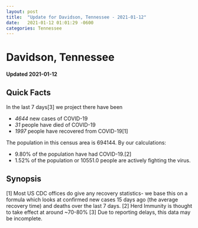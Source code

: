 ```yaml
---
layout: post
title:  "Update for Davidson, Tennessee - 2021-01-12"
date:   2021-01-12 01:01:29 -0600
categories: Tennessee
---
```


# Davidson, Tennessee
#### Updated 2021-01-12

## Quick Facts

In the last 7 days[3] we project there have been
- *4644* new cases of COVID-19
- *31* people have died of COVID-19
- *1997* people have recovered from COVID-19[1]

The population in this census area is 694144. By our calculations:
- 9.80% of the population have had COVID-19.[2]
- 1.52% of the population or 10551.0 people are actively fighting the virus.

## Synopsis




[1] Most US CDC offices do give any recovery statistics- we base this on a formula which looks at confirmed new cases
15 days ago (the average recovery time) and deaths over the last 7 days.
[2] Herd Immunity is thought to take effect at around ~70-80%
[3] Due to reporting delays, this data may be incomplete. 
    
